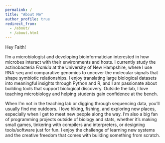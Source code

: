 ```yaml
---
permalink: /
title: "About Me"
author_profile: true
redirect_from: 
  - /about/
  - /about.html
---
```


Hey Faith!

I’m a microbiologist and developing bioinformatician interested in how microbes 
interact with their environments and hosts. I currently study the 
actinobacteria _Frankia_ at the University of New Hampshire, where I use RNA-seq and 
comparative genomics to uncover the molecular signals that shape symbiotic 
relationships. I enjoy translating large biological datasets into meaningful 
insights through Python and R, and I am passionate about building tools that 
support biological discovery. Outside the lab, I love teaching microbiology 
and helping students gain confidence at the bench.

When I’m not in the teaching lab or digging through sequencing data, you’ll 
usually find me outdoors. I love hiking, fishing, and exploring new places, 
especially when I get to meet new people along the way. I’m also a big fan of 
programming projects outside of biology and stats, whether it’s making small games, 
tinkering with compilers and interpreters, or designing tools/software
just for fun. I enjoy the challenge of learning new systems and the creative
freedom that comes with building something from scratch.